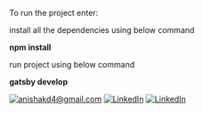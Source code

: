 To run the project enter:

install all the dependencies using below command

**npm install**

run project using below command

**gatsby develop**

<a href="mailto:anishakd4@gmail.com">![anishakd4@gmail.com](https://img.shields.io/badge/Gmail-D14836?style=for-the-badge&logo=gmail&logoColor=white)</a>
<a href="https://www.linkedin.com/in/anish-kumar-dubey-75b32759/">![LinkedIn](https://img.shields.io/badge/LinkedIn-0077B5?style=for-the-badge&logo=linkedin&logoColor=white)</a>
<a href="https://medium.com/@anishakd4">![LinkedIn](https://img.shields.io/badge/Medium-12100E?style=for-the-badge&logo=medium&logoColor=white)</a>
